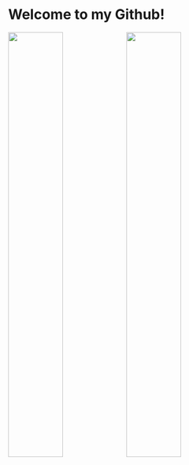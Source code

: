 # Welcome to my Github!
<img align="left" width="47%" src="https://github-readme-stats.vercel.app/api?username=CadenWit&show_icons=true&theme=radical" />

<img align="left" width="47%" src="https://github-readme-stats.vercel.app/api/top-langs/?username=CadenWit&layout=compact" />

